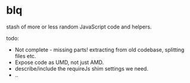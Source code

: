 # blq
stash of more or less random JavaScript code and helpers.

todo:
- Not complete - missing parts! extracting from old codebase, splitting files etc.
- Expose code as UMD, not just AMD.
- describe/include the requireJs shim settings we need.
- ..
